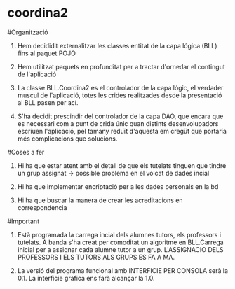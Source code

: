 # coordina2

#Organització

1) Hem decididit externalitzar les classes entitat de la capa lógica (BLL) fins al paquet POJO

2) Hem utilitzat paquets en profunditat per a tractar d'ornedar el contingut de l'aplicació

3) La classe BLL.Coordina2 es el controlador de la capa lógic, el verdader muscul de l'aplicació, totes les crides realitzades desde la presentació al BLL pasen per ací.

4) S'ha decidit prescindir del controlador de la capa DAO, que encara que es necessari com a punt de crida únic quan distints desenvolupadors escriuen l'aplicació, pel tamany reduït d'aquesta em cregüt que portaría més complicacions que solucions.

#Coses a fer

1) Hi ha que estar atent amb el detall de que els tutelats tinguen que tindre un grup assignat -> possible problema en el volcat de dades incial

2) Hi ha que implementar encriptació per a les dades personals en la bd

3) Hi ha que buscar la manera de crear les acreditacions en correspondencia

#Important

1) Està programada la carrega incial dels alumnes tutors, els professors i tutelats. A banda s'ha creat per comoditat un algoritme en BLL.Carrega inicial per a assignar cada alumne tutor a un grup. L'ASSIGNACIO DELS PROFESSORS I ELS TUTORS ALS GRUPS ES FA A MA.

2) La versió del programa funcional amb INTERFICIE PER CONSOLA serà la 0.1. La interficie gràfica ens farà alcançar la 1.0.
